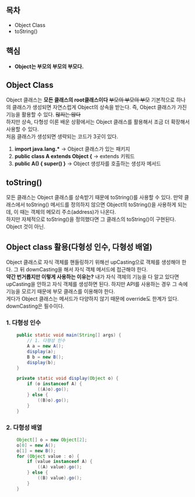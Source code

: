 ## 목차
- Object Class
- toString()
## 핵심
- **Object는 부모의 부모의 부모다.**

## Object Class
Object 클래스는 **모든 클래스의 root클래스이다** ~~부모의 부모의 부모~~ 기본적으로 하나의 클래스가 생성되면 자연스럽게 Object의 상속을 받는다. 즉, Object 클래스가 가진 기능을 활용할 수 있다. ~~많지는 않다~~<br>
하지만 상속, 다형성 이론 배운 상황에서는 Object 클래스를 활용해서 조금 더 확장해서 사용할 수 있다.<br>
처음 클래스가 생성되면 생략되는 코드가 3곳이 있다.<br>
1. **import java.lang.\*** -> Object 클래스가 있는 패키지
2. **public class A extends Object {** -> extends 키워드
3. **public A() { super() }** -> Object 생성자를 호출하는 생성자 메서드

## toString()
모든 클래스는 Object 클래스를 상속받기 때문에 toString()를 사용할 수 있다. 만약 클래스에서 toString() 메서드를 정의하지 않으면 Object의 toString()을 사용하게 되는데, 이 때는 객체의 메모리 주소(address)가 나온다.<br>
하지만 자체적으로 toString()을 정의했다면 그 클래스의 toString()이 구현된다. Object 것이 아닌.

## Object class 활용(다형성 인수, 다형성 배열)
Object 클래스로 자식 객체를 핸들링하기 위해선 upCasting으로 객체를 생성해야 한다. 그 뒤 downCasting을 해서 자식 객체 메서드에 접근해야 한다.<br>
**약간 번거롭지만 이렇게 사용하는 이유는?** 내가 자식 객체의 기능을 다 알고 있다면 upCasting을 안하고 자식 객체를 생성하면 된다. 하지만 API를 사용하는 경우 그 속에 기능을 모르기 때문에 부모 클래스를 이용해야 한다.<br>
게다가 Object 클래스는 메서드가 다양하지 않기 때문에 override도 한계가 있다. downCasting은 필수이다.

### 1. 다형성 인수
```java
    public static void main(String[] args) {
        // 1. 다형성 인수
        A a = new A();
        display(a);
        B b = new B();
        display(b);
    }

    private static void display(Object o) {
        if (o instanceof A) {
            ((A)o).go();
        } else {
            ((B)o).go();
        }
    }
```

### 2. 다형성 배열
```java
    Object[] o = new Object[2];
    o[0] = new A();
    o[1] = new B();
    for (Object value : o) {
        if (value instanceof A) {
            ((A) value).go();
        } else {
            ((B) value).go();
        }
    }
```